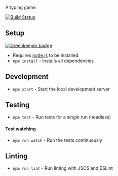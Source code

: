 A typing game.

[![Build Status](https://travis-ci.org/ianmcnally/typing.svg?branch=master)](https://travis-ci.org/ianmcnally/typing)

## Setup

[![Greenkeeper badge](https://badges.greenkeeper.io/ianmcnally/typing.svg)](https://greenkeeper.io/)

- Requires [node.js](nodejs.org) to be installed
- `npm install` - Installs all dependencies

## Development

- `npm start` - Start the local development server

## Testing

- `npm test` - Run tests for a single run (headless)

#### Test watching

- `npm run watch` - Run the tests continuously

## Linting

- `npm run lint` - Run linting with JSCS and ESLint

